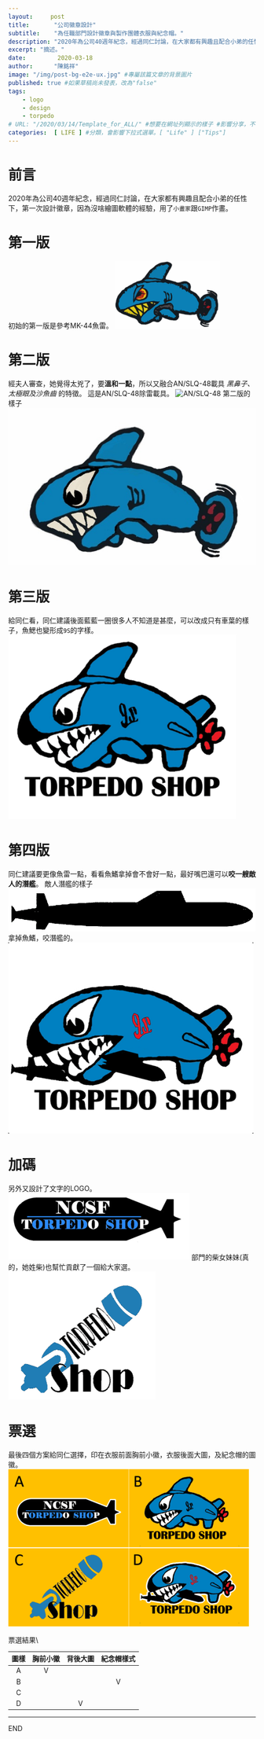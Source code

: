```yaml
---
layout:     post
title:       "公司徽章設計" 
subtitle:    "為任職部門設計徽章與製作團體衣服與紀念帽。"
description: "2020年為公司40週年紀念，經過同仁討論，在大家都有興趣且配合小弟的任性下，設計公司部門徽"
excerpt: "摘述。"
date:         2020-03-18
author:      "陳銘祥"
image: "/img/post-bg-e2e-ux.jpg" #專屬該篇文章的背景圖片
published: true #如果草稿尚未發表，改為"false"
tags:
    - logo
    - design
    - torpedo
# URL: "/2020/03/14/Template_for_ALL/" #想要在網址列顯示的樣子 #影響分享，不使用
categories:  [ LIFE ] #分類，會影響下拉式選單。[ "Life" ] ["Tips"]
---
```

# 前言
2020年為公司40週年紀念，經過同仁討論，在大家都有興趣且配合小弟的任性下，第一次設計徽章，因為沒啥繪圖軟體的經驗，用了`小畫家`跟`GIMP`作畫。

# 第一版
初始的第一版是參考MK-44魚雷。
![](first.png)

# 第二版
經夫人審查，她覺得太兇了，要**溫和一點**，所以又融合AN/SLQ-48載具 *黑鼻子、太極眼及沙魚齒* 的特徵。
這是AN/SLQ-48除雷載具。
![AN/SLQ-48](http://www.mdc.idv.tw/mdc/navy/usanavy/mhc-56-uuv.jpg)
第二版的樣子
![](torpedo_2nd_edit.jpg)

# 第三版
給同仁看，同仁建議後面藍藍一圈很多人不知道是甚麼，可以改成只有車葉的樣子，魚鰓也變形成`9S`的字樣。
![](torpedo_shark.png)

# 第四版
同仁建議要更像魚雷一點，看看魚鰭拿掉會不會好一點，最好嘴巴還可以**咬一艘敵人的潛艦**。
敵人潛艦的樣子
![](submarine.png)
拿掉魚鰭，咬潛艦的。
![](torpedo_bit.png)

# 加碼
另外又設計了文字的LOGO。
![](ncsf_top.png)
部門的柴女妹妹(真的，她姓柴)也幫忙貢獻了一個給大家選。
![](up_logo.png)

# 票選
最後四個方案給同仁選擇，印在衣服前面胸前小徽，衣服後面大圖，及紀念帽的圖徽。
![](election.png)

票選結果\

圖樣 | 胸前小徽 | 背後大圖 | 紀念帽樣式 |
:---:| :-----: | :------: | :--------:| 
A    |   V     |          |           |
B    |         |          |V          |
C    |         |          |           |
D    |         |    V     |           |
--------
END
